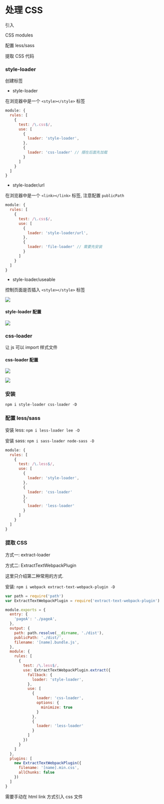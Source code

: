 # 处理 CSS

引入

CSS modules

配置 less/sass

提取 CSS 代码

### style-loader

创建标签

- style-loader

在浏览器中是一个 `<style></style>` 标签

```js
module: {
  rules: [
    {
      test: /\.css$/,
      use: [
        {
          loader: 'style-loader',
        },
        {
          loader: 'css-loader' // 摆在后面先加载
        }
      ]
    }
  ]
}
```

- style-loader/url

在浏览器中是一个 `<link></link>` 标签, 注意配置 `publicPath`

```js
module: {
  rules: [
    {
      test: /\.css$/,
      use: [
        {
          loader: 'style-loader/url',
        },
        {
          loader: 'file-loader' // 需要先安装
        }
      ]
    }
  ]
}
```

- style-loader/useable

控制页面是否插入 `<style></style>` 标签

![](./media/34.png)

#### style-loader 配置

![](./media/35.png)

### css-loader

让 js 可以 import 样式文件

#### css-loader 配置

![](./media/36.png)

![](./media/37.png)

### 安装

`npm i style-loader css-loader -D`

### 配置 less/sass

安装 less: `npm i less-loader lee -D`

安装 sass: `npm i sass-loader node-sass -D`

```js
module: {
  rules: [
    {
      test: /\.less$/,
      use: [
        {
          loader: 'style-loader',
        },
        {
          loader: 'css-loader'
        },
        {
          loader: 'less-loader'
        }
      ]
    }
  ]
}
```

### 提取 CSS

方式一: extract-loader

方式二: ExtractTextWebpackPlugin

这里只介绍第二种常用的方式.

安装: `npm i webpack extract-text-webpack-plugin -D`

```js
var path = require('path')
var ExtractTextWebpackPlugin = require('extract-text-webpack-plugin')

module.exports = {
  entry: {
    'pageA': './pageA',
  },
  output: {
    path: path.resolve(__dirname, './dist'),
    publicPath: './dist/',
    filename: '[name].bundle.js',
  },
  module: {
    rules: [
      {
        test: /\.less$/,
        use: ExtractTextWebpackPlugin.extract({
          fallback: {
            loader: 'style-loader',
          },
          use: [
            {
              loader: 'css-loader',
              options: {
                minimize: true
              }
            },
            {
              loader: 'less-loader'
            }
          ]
        })
      }
    ]
  },
  plugins: [
    new ExtractTextWebpackPlugin({
      filename: '[name].min.css',
      allChunks: false
    })
  ]
}
```

需要手动在 html link 方式引入 css 文件